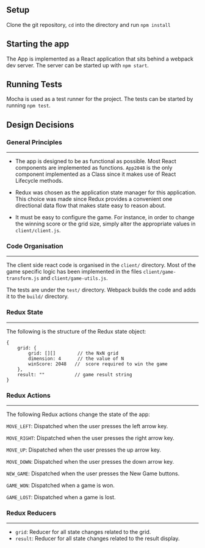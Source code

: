 Setup
---
Clone the git repository, `cd` into the directory and run `npm install`

Starting the app
---
The App is implemented as a React application that sits behind a webpack dev server. The server can be started up with `npm start`.

Running Tests
---
Mocha is used as a test runner for the project. The tests can be started by running `npm test`.



Design Decisions
------

### General Principles
---
* The app is designed to be as functional as possible. Most React components are implemented as functions. `App2048` is the only component implemented as a Class since it makes use of React Lifecycle methods. 

* Redux was chosen as the application state manager for this application. This choice was made since Redux provides a convenient one directional data flow that makes state easy to reason about.

* It must be easy to configure the game. For instance, in order to change the winning score or the grid size, simply alter the appropriate values in `client/client.js`.

### Code Organisation
---
The client side react code is organised in the `client/` directory. Most of the game specific logic has been implemented in the files `client/game-transform.js` and `client/game-utils.js`. 

The tests are under the `test/` directory. Webpack builds the code and adds it to the `build/` directory.


### Redux State
--------
The following is the structure of the Redux state object:
```
{
    grid: {
        grid: [][]        // the NxN grid
        dimension: 4      // the value of N
        winScore: 2048   //  score required to win the game
    },
    result: ""           // game result string
}
```
### Redux Actions
---
The following Redux actions change the state of the app:

`MOVE_LEFT`: Dispatched when the user presses the left arrow key.

`MOVE_RIGHT`: Dispatched when the user presses the right arrow key.

`MOVE_UP`: Dispatched when the user presses the up arrow key.

`MOVE_DOWN`: Dispatched when the user presses the down arrow key.

`NEW_GAME`: Dispatched when the user presses the New Game buttons.

`GAME_WON`: Dispatched when a game is won.

`GAME_LOST`: Dispatched when a game is lost.


### Redux Reducers
---
- `grid`: Reducer for all state changes related to the grid.
- `result`: Reducer for all state changes related to the result display.